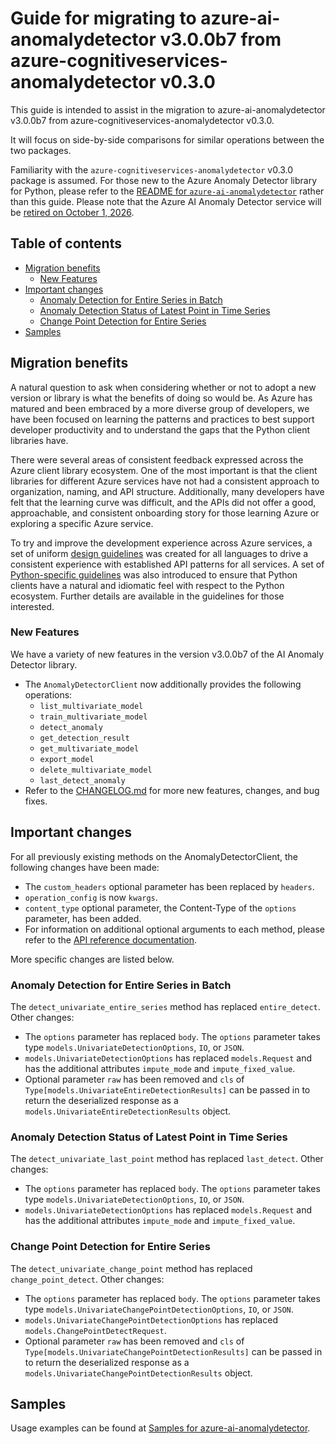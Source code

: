 # Guide for migrating to azure-ai-anomalydetector v3.0.0b7 from azure-cognitiveservices-anomalydetector v0.3.0

This guide is intended to assist in the migration to azure-ai-anomalydetector v3.0.0b7 from azure-cognitiveservices-anomalydetector v0.3.0.

It will focus on side-by-side comparisons for similar operations between the two packages.

Familiarity with the `azure-cognitiveservices-anomalydetector` v0.3.0 package is assumed.
For those new to the Azure Anomaly Detector library for Python, please refer to the [README for `azure-ai-anomalydetector`](https://github.com/Azure/azure-sdk-for-python/blob/main/sdk/anomalydetector/azure-ai-anomalydetector/README.md) rather than this guide. Please note that the Azure AI Anomaly Detector service will be [retired on October 1, 2026](https://azure.microsoft.com/updates/ai-services-anomaly-detector-will-be-retired-on-1-october-2026/).

## Table of contents

* [Migration benefits](#migration-benefits)
  * [New Features](#new-features)
* [Important changes](#important-changes)
  * [Anomaly Detection for Entire Series in Batch](#anomaly-detection-for-entire-series-in-batch)
  * [Anomaly Detection Status of Latest Point in Time Series](#anomaly-detection-status-of-latest-point-in-time-series)
  * [Change Point Detection for Entire Series](#change-point-detection-for-entire-series)
* [Samples](#samples)

## Migration benefits

A natural question to ask when considering whether or not to adopt a new version or library is what
the benefits of doing so would be. As Azure has matured and been embraced by a more diverse group of developers,
we have been focused on learning the patterns and practices to best support developer productivity and
to understand the gaps that the Python client libraries have.

There were several areas of consistent feedback expressed across the Azure client library ecosystem.
One of the most important is that the client libraries for different Azure services have not had a
consistent approach to organization, naming, and API structure. Additionally, many developers have felt
that the learning curve was difficult, and the APIs did not offer a good, approachable,
and consistent onboarding story for those learning Azure or exploring a specific Azure service.

To try and improve the development experience across Azure services,
a set of uniform [design guidelines](https://azure.github.io/azure-sdk/general_introduction.html) was created
for all languages to drive a consistent experience with established API patterns for all services.
A set of [Python-specific guidelines](https://azure.github.io/azure-sdk/python/guidelines/index.html) was also introduced to ensure
that Python clients have a natural and idiomatic feel with respect to the Python ecosystem.
Further details are available in the guidelines for those interested.

### New Features

We have a variety of new features in the version v3.0.0b7 of the AI Anomaly Detector library.

- The `AnomalyDetectorClient` now additionally provides the following operations:
  - `list_multivariate_model`
  - `train_multivariate_model`
  - `detect_anomaly`
  - `get_detection_result`
  - `get_multivariate_model`
  - `export_model`
  - `delete_multivariate_model`
  - `last_detect_anomaly`
- Refer to the [CHANGELOG.md](https://github.com/Azure/azure-sdk-for-python/blob/main/sdk/anomalydetector/azure-ai-anomalydetector/CHANGELOG.md) for more new features, changes, and bug fixes.

## Important changes

For all previously existing methods on the AnomalyDetectorClient, the following changes have been made:
 - The `custom_headers` optional parameter has been replaced by `headers`.
 - `operation_config` is now `kwargs`.
 - `content_type` optional parameter, the Content-Type of the `options` parameter, has been added.
 - For information on additional optional arguments to each method, please refer to the [API reference documentation](https://aka.ms/azsdk-python-textanalytics-ref-docs).

More specific changes are listed below.

### Anomaly Detection for Entire Series in Batch

The `detect_univariate_entire_series` method has replaced `entire_detect`. Other changes:
 - The `options` parameter has replaced `body`. The `options` parameter takes type `models.UnivariateDetectionOptions`, `IO`, or `JSON`.
 - `models.UnivariateDetectionOptions` has replaced `models.Request` and has the additional attributes `impute_mode` and `impute_fixed_value`.
 - Optional parameter `raw` has been removed and `cls` of `Type[models.UnivariateEntireDetectionResults]` can be passed in to return the deserialized response as a `models.UnivariateEntireDetectionResults` object.

### Anomaly Detection Status of Latest Point in Time Series

The `detect_univariate_last_point` method has replaced `last_detect`. Other changes:
 - The `options` parameter has replaced `body`. The `options` parameter takes type `models.UnivariateDetectionOptions`, `IO`, or `JSON`.
 - `models.UnivariateDetectionOptions` has replaced `models.Request` and has the additional attributes `impute_mode` and `impute_fixed_value`.

### Change Point Detection for Entire Series

The `detect_univariate_change_point` method has replaced `change_point_detect`. Other changes:
 - The `options` parameter has replaced `body`. The `options` parameter takes type `models.UnivariateChangePointDetectionOptions`, `IO`, or `JSON`.
 - `models.UnivariateChangePointDetectionOptions` has replaced `models.ChangePointDetectRequest`.
 - Optional parameter `raw` has been removed and `cls` of `Type[models.UnivariateChangePointDetectionResults]` can be passed in to return the deserialized response as a `models.UnivariateChangePointDetectionResults` object.

## Samples

Usage examples can be found at [Samples for azure-ai-anomalydetector](https://github.com/Azure/azure-sdk-for-python/tree/main/sdk/anomalydetector/azure-ai-anomalydetector/samples).
